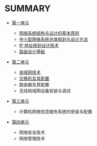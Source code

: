 # SUMMARY

* [第一单元](unit1/README.md)
    * [网络系统结构与设计的基本原则](unit1/chapter1.md)
    * [中小型网络系统总体规划与设计方法](unit1/chapter2.md)
    * [IP 地址规划设计技术](unit1/chapter3.md)
    * [路由设计基础](unit1/chapter4.md)

* [第二单元](unit2/README.md)
    * [局域网技术](unit2/chapter5.md)
    * [交换机及其配置](unit2/chapter6.md)
    * 路由器及其配置
    * 无线局域网设备安装与调试

* [第三单元](unit3/README.md)
    * 计算机网络信息服务系统的安装与配置

* [第四单元](unit4/README.md)
    * 网络安全技术
    * 网络管理技术